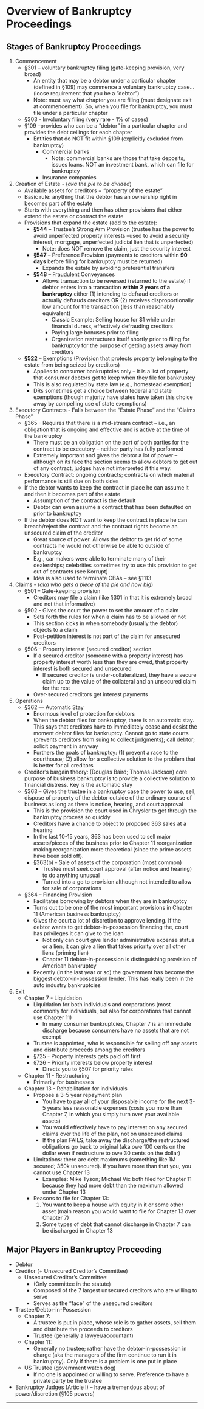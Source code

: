 # Overview of Bankruptcy Proceedings

## Stages of Bankruptcy Proceedings

1. Commencement
    * §301 – voluntary bankruptcy filing (gate-keeping provision, very broad)
      * An entity that may be a debtor under a particular chapter (defined in §109) may commence a voluntary bankruptcy case… (loose requirement that you be a “debtor”)
      * Note: must say what chapter you are filing (must designate exit at commencement). So, when you file for bankruptcy, you must file under a particular chapter
    * §303 - Involuntary filing (very rare - 1% of cases)
    * §109 –provides who can be a “debtor” in a particular chapter and provides the debt ceilings for each chapter
      * Entities that do NOT fit within §109 (explicitly excluded from bankruptcy)
        * Commercial banks
          * Note: commercial banks are those that take deposits, issues loans. NOT an investment bank, which can file for bankruptcy
        * Insurance companies
1. Creation of Estate - (*aka the pie to be divided*)
    * Available assets for creditors = “property of the estate”
    * Basic rule: anything that the debtor has an ownership right in becomes part of the estate
    * Starts with everything and then has other provisions that either extend the estate or contract the estate
    * Provisions that expand the estate (add to the estate):
      * **§544** – Trustee’s Strong Arm Provision (trustee has the power to avoid unperfected property interests –used to avoid a security interest, mortgage, unperfected judicial lien that is unperfected)
        * Note: does NOT remove the claim, just the security interest
      * **§547** – Preference Provision (payments to creditors within **90 days** before filing for bankruptcy must be returned)
        * Expands the estate by avoiding preferential transfers
      * **§548** – Fraudulent Conveyances
        * Allows transaction to be reversed (returned to the estate) if debtor enters into a transaction **within 2 years of a bankruptcy** either (1) intending to defraud creditors or actually defrauds creditors OR (2) receives disproportionally low amount for the transaction (less than reasonably equivalent)
          * Classic Example: Selling house for $1 while under financial duress, effectively defrauding creditors
          * Paying large bonuses prior to filing
          * Organization restructures itself shortly prior to filing for bankruptcy for the purpose of getting assets away from creditors
    * **§522** – Exemptions (Provision that protects property belonging to the estate from being seized by creditors)
      * Applies to consumer bankruptcies only – it is a list of property that consumer debtors get to keep when they file for bankruptcy
      * This is also regulated by state law (e.g., homestead exemption)
      * DRs sometimes get a choice between federal and state exemptions (though majority have states have taken this choice away by compelling use of  state exemptions)
1. Executory Contracts - Falls between the “Estate Phase” and the “Claims Phase”
    * §365 - Requires that there is a mid-stream contract – i.e., an obligation that is ongoing and effective and is active at the time of the bankruptcy
      * There must be an obligation on the part of both parties for the contract to be executory – neither party has fully performed
      * Extremely important and gives the debtor a lot of power – although on its face the section seems to allow debtors to get out of any contract, judges have not interpreted it this way.
    * Executory Contract: ongoing contracts; contracts on which material performance is still due on both sides
    * If the debtor wants to keep the contract in place he can assume it and then it becomes part of the estate
      * Assumption of the contract is the default
      * Debtor can even assume a contract that has been defaulted on prior to bankruptcy
    * If the debtor does NOT want to keep the contract in place he can breach/reject the contract and the contract rights become an unsecured claim of the creditor
      * Great source of power. Allows the debtor to get rid of some contracts he would not otherwise be able to outside of bankruptcy
      * E.g., car makers were able to terminate many of their dealerships; celebrities sometimes try to use this provision to get out of contracts (see Korrupt)
      * Idea is also used to terminate CBAs – see §1113
1. Claims - (*aka who gets a piece of the pie and how big*)
    * §501 – Gate-keeping provision
      * Creditors may file a claim (like §301 in that it is extremely broad and not that informative)
    * §502 - Gives the court the power to set the amount of a claim
      * Sets forth the rules for when a claim has to be allowed or not
      * This section kicks in when somebody (usually the debtor) objects to a claim
      * Post-petition interest is not part of the claim for unsecured creditors
    * §506 – Property interest (secured creditor) section
      * If a secured creditor (someone with a property interest) has property interest worth less than they are owed, that property interest is both secured and unsecured
        * If secured creditor is under-collateralized, they have a secure claim up to the value of the collateral and an unsecured claim for the rest
      * Over-secured creditors get interest payments
1. Operations
    * §362 — Automatic Stay
      * Enormous level of protection for debtors
      * When the debtor files for bankruptcy, there is an automatic stay. This says that creditors have to immediately cease and desist the moment debtor files for bankruptcy. Cannot go to state courts (prevents creditors from suing to collect judgments); call debtor; solicit payment in anyway
      * Furthers the goals of bankruptcy: (1) prevent a race to the courthouse; (2) allow for a collective solution to the problem that is better for all creditors
    * Creditor’s bargain theory: (Douglas Baird; Thomas Jackson) core purpose of business bankruptcy is to provide a collective solution to financial distress. Key is the automatic stay
    * §363 – Gives the trustee in a bankruptcy case the power to use, sell, dispose of property of the debtor outside of the ordinary course of business as long as there is notice, hearing, and court approval
      * This is the provision the court used in Chrysler to get through the bankruptcy process so quickly
      * Creditors have a chance to object to proposed 363 sales at a hearing
      * In the last 10-15 years, 363 has been used to sell major assets/pieces of the business prior to Chapter 11 reorganization making reorganization more theoretical (since the prime assets have been sold off).
      * §363(b) - Sale of assets of the corporation (most common)
        * Trustee must seek court approval (after notice and hearing) to do anything unusual
        * Turned into a go to provision although not intended to allow for sale of corporations
    * §364 – Financing Provision
      * Facilitates borrowing by debtors when they are in bankruptcy
      * Turns out to be one of the most important provisions in Chapter 11 (American business bankruptcy)
      * Gives the court a lot of discretion to approve lending. If the debtor wants to get debtor-in-possession financing the, court has privileges it can give to the loan
        * Not only can court give lender administrative expense status or a lien, it can give a lien that takes priority over all other liens (priming lien)
        * Chapter 11 debtor-in-possession is distinguishing provision of American bankruptcy
      * Recently (in the last year or so) the government has become the biggest debtor-in-possession lender. This has really been in the auto industry bankruptcies
1. Exit
    * Chapter 7 - Liquidation
      * Liquidation for both individuals and corporations (most commonly for individuals, but also for corporations that cannot use Chapter 11)
        * In many consumer bankruptcies, Chapter 7 is an immediate discharge because consumers have no assets that are not exempt
      * Trustee is appointed, who is responsible for selling off any assets and distribute proceeds among the creditors
      * §725 - Property interests gets paid off first
      * §726 - Priority interests below property interest
        * Directs you to §507 for priority rules
    * Chapter 11 - Restructuring
      * Primarily for businesses
    * Chapter 13 - Rehabilitation for individuals
      * Propose a 3-5 year repayment plan
         * You have to pay all of your disposable income for the next 3-5 years less reasonable expenses (costs you more than Chapter 7, in which you simply turn over your available assets)
         * You would effectively have to pay interest on any secured claims over the life of the plan, not on unsecured claims
         * If the plan FAILS, take away the discharge/the restructured obligations go back to original (aka owe 100 cents on the dollar even if restructure to owe 30 cents on the dollar)  
      * Limitations: there are debt maximums (something like 1M secured; 350k unsecured). If you have more than that you, you cannot use Chapter 13
        * Examples: Mike Tyson; Michael Vic both filed for Chapter 11 because they had more debt than the maximum allowed under Chapter 13
      * Reasons to file for Chapter 13:
        1. You want to keep a house with equity in it or some other asset (main reason you would want to file for Chapter 13 over Chapter 7)
        2. Some types of debt that cannot discharge in Chapter 7 can be discharged in Chapter 13

## Major Players in Bankruptcy Proceeding

* Debtor
* Creditor (+ Unsecured Creditor’s Committee)
  * Unsecured Creditor’s Committee:
    * (Only committee in the statute)
    * Composed of the 7 largest unsecured creditors who are willing to serve
    * Serves as the “face” of the unsecured creditors
* Trustee/Debtor-in-Possession
  * Chapter 7:
    * A trustee is put in place, whose role is to gather assets, sell them and distribute the proceeds to creditors
    * Trustee (generally a lawyer/accountant)
  * Chapter 11:
    * Generally no trustee; rather have the debtor-in-possession in charge (aka the managers of the firm continue to run it in bankruptcy). Only if there is a problem is one put in place
  * US Trustee (government watch dog)
    * If no one is appointed or willing to serve. Preference to have a private party be the trustee  
* Bankruptcy Judges (Article I) – have a tremendous about of power/discretion (§105 powers)

---
